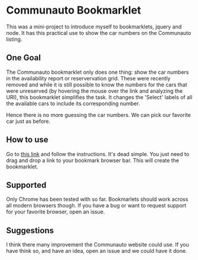 Communauto Bookmarklet
======================

This was a mini-project to introduce myself to bookmarklets, jquery and node. It has this
practical use to show the car numbers on the Communauto listing. 

One Goal
--------

The Communauto bookmarklet only does one thing: show the car numbers in the 
availability report or reservervation grid. These were recently removed and while it is
still possible to know the numbers for the cars that were unreserved (by hovering the mouse
over the link and analyzing the URI), this bookmarklet simplifies the task. It changes
the 'Select' labels of all the available cars to include its corresponding number.

Hence there is no more guessing the car numbers. We can pick our favorite car just as
before.

How to use
----------

Go to [this link](http://jimleroyer.github.io/communauto-bookmarklet/) and follow the 
instructions. It's dead simple. You just need to drag and drop a link to your bookmark 
browser bar. This will create the bookmarklet.

Supported
---------

Only Chrome has been tested with so far. Bookmarlets should work across all modern browsers 
though. If you have a bug or want to request support for your favorite browser, open an issue.

Suggestions
-----------

I think there many improvement the Communauto website could use. If you have think so, and have
an idea, open an issue and we could have it done. 
